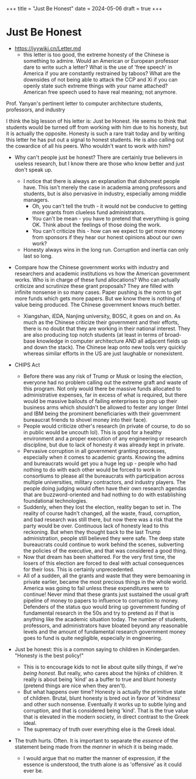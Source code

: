 +++
title = "Just Be Honest"
date = 2024-05-06
draft = true
+++

# Just Be Honest

- https://jyywiki.cn/Letter.md
  - this letter is too good, the extreme honesty of the Chinese is something to admire. Would an American or European professor dare to write such a letter? What is the use of 'free speech' in America if you are constantly restrained by taboos? What are the downsides of not being able to attack the CCP and Xi if you can openly state such extreme things with your name attached? American free speech used to have real meaning; not anymore.

Prof. Yanyan's pertinent letter to computer architecture students, professors, and industry

I think the big lesson of his letter is: Just be Honest.
He seems to think that students would be turned off from working with him due to his honesty, but it is actually the opposite.
Honesty is such a rare trait today and by writing this letter he has put out a signal to honest students.
He is also calling out the cowardice of all his peers.
Who wouldn't want to work with him?

- Why can't people just be honest? There are certainly true believers in useless research, but I know there are those who know better and just don't speak up.
  - I notice that there is always an explanation that dishonest people have. This isn't merely the case in academia among professors and students, but is also pervasive in industry, especially among middle managers.
    - Oh, you can't tell the truth - it would not be conducive to getting more grants from clueless fund administrators.
    - You can't be mean - you have to pretend that everything is going OK. Think about the feelings of those doing the work.
    - You can't criticize this - how can we expect to get more money from sponsors if they hear our honest opinions about our own work?
  - Honesty always wins in the long run. Corruption and inertia can only last so long.
- Compare how the Chinese government works with industry and researchers and academic institutions vs how the American government works. Who is in charge of these fund allocations? Who can actually criticize and scrutinize these grant proposals? They are filled with infinite nonsense in so many cases. Paper pushing is the norm to get more funds which gets more papers. But we know there is nothing of value being produced. The Chinese government knows much better.
  - Xiangshan, iEDA, Nanjing university, BOSC, it goes on and on. As much as the Chinese criticize their government and their efforts, there is no doubt that they are working in their national interest. They are also producing top notch students (at least in terms of broad-base knowledge in computer architecture AND all adjacent fields up and down the stack). The Chinese leap onto new tools very quickly whereas similar efforts in the US are just laughable or nonexistent.
- CHIPS Act
  - Before there was any risk of Trump or Musk or losing the election, everyone had no problem calling out the extreme graft and waste of this program. Not only would there be massive funds allocated to administrative expenses, far in excess of what is required, but there would be massive bailouts of failing enterprises to prop up their business arms which shouldn't be allowed to fester any longer (Intel and IBM being the prominent beneficiaries with their government bureaucrat friends to shovel money into their face).
  - People would criticize other's research (in private of course, to do so in public would be uncouth lol). This is good for a healthy environment and a proper execution of any engineering or research discipline, but due to lack of honesty it was already kept in private.
  - Pervasive corruption in all government granting processes, especially when it comes to academic grants. Knowing the admins and bureaucrats would get you a huge leg up - people who had nothing to do with each other would be forced to work in consortiums to please all the bureaucrats with participation across multiple universities, military contractors, and industry players. The people doing judging would often have their own research agendas that are buzzword-oriented and had nothing to do with establishing foundational technologies.
  - Suddenly, when they lost the election, reality began to set in. The reality of course hadn't changed, all the waste, fraud, corruption, and bad research was still there, but now there was a risk that the party would be over. Continuous lack of honesty lead to this reckoning. But when they thought back to the last Trump administration, people still believed they were safe. The deep state bureaucrats could continue to work behind the scenes, subverting the policies of the executive, and that was considered a good thing.
  - Now that dream has been shattered. For the very first time, the losers of this election are forced to deal with actual consequences for their loss. This is certainly unprecedented.
  - All of a sudden, all the grants and waste that they were bemoaning in private earlier, became the most precious things in the whole world. America was going to fail unless these expenditures were to continue! Never mind that these grants just sustained the usual graft pipeline of money to papers to influence to corruption to money. Defenders of the status quo would bring up government funding of fundamental research in the 50s and try to pretend as if that is anything like the academic situation today. The number of students, professors, and administrators have bloated beyond any reasonable levels and the amount of fundamental research government money goes to fund is quite negligible, especially in engineering.

- Just be honest: this is a common saying to children in Kindergarden. "Honesty is the best policy!"
  - This is to encourage kids to not lie about quite silly things, if we're *being honest*. But really, who cares about the hijinks of children. It really is about being 'kind' as a buffer to true and blunt honesty (pretend things are nice when they aren't).
  - But what happens over time? Honesty is actually the primitive state of children. Brutal, blunt honesty is bred out in favor of 'kindness' and other such nonsense. Eventually it works up to subtle lying and corruption, and that is considered being 'kind'. That is the true value that is elevated in the modern society, in direct contrast to the Greek ideal.
  - The supremacy of truth over everything else is the Greek ideal.

- The truth hurts. Often. It is important to separate the *essence* of the statement being made from the *manner* in which it is being made.
  - I would argue that no matter the manner of expression, if the essence is understood, the truth alone is as 'offensive' as it could ever be.
